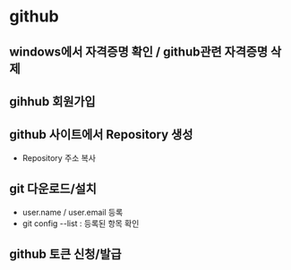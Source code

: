 # github
## windows에서 자격증명 확인 / github관련 자격증명 삭제
## gihhub 회원가입
## github 사이트에서 Repository 생성
  * Repository 주소 복사
## git 다운로드/설치
  * user.name / user.email 등록
  * git config --list : 등록된 항목 확인
## github 토큰 신청/발급
